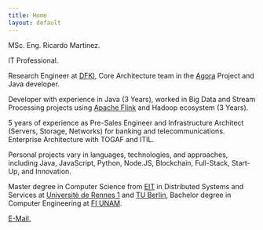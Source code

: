 ```yaml
---
title: Home
layout: default
---
```

MSc. Eng. Ricardo Martinez.

IT Professional.

Research Engineer at [DFKI](https://www.dfki.de/web/), Core Architecture team in the [Agora](https://www.agora-ecosystem.com) Project and Java developer.

Developer with experience in Java (3 Years), worked in Big Data and Stream Processing projects using [Apache Flink](https://flink.apache.org/) and Hadoop ecosystem (3 Years).

5 years of experience as Pre-Sales Engineer and Infrastructure Architect (Servers, Storage, Networks) for banking and telecommunications. Enterprise Architecture with TOGAF and ITIL.

Personal projects vary in languages, technologies, and approaches, including Java, JavaScript, Python, Node.JS, Blockchain, Full-Stack, Start-Up, and Innovation.

Master degree in Computer Science from [EIT](https://www.eitdigital.eu/) in Distributed Systems and Services at [Universitè de Rennes 1](https://istic.univ-rennes1.fr/) and [TU Berlin](https://www.tu-berlin.de), Bachelor degree in Computer Engineering at [FI UNAM](https://www.ingenieria.unam.mx/EN/).

[E-Mail.](mailto:msc.ricardomartinez@yahoo.com)
